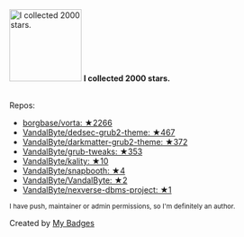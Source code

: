 <img src="https://my-badges.github.io/my-badges/stars-2000.png" alt="I collected 2000 stars." title="I collected 2000 stars." width="128">
<strong>I collected 2000 stars.</strong>
<br><br>

Repos:

* <a href="https://github.com/borgbase/vorta">borgbase/vorta: ★2266</a>
* <a href="https://github.com/VandalByte/dedsec-grub2-theme">VandalByte/dedsec-grub2-theme: ★467</a>
* <a href="https://github.com/VandalByte/darkmatter-grub2-theme">VandalByte/darkmatter-grub2-theme: ★372</a>
* <a href="https://github.com/VandalByte/grub-tweaks">VandalByte/grub-tweaks: ★353</a>
* <a href="https://github.com/VandalByte/kality">VandalByte/kality: ★10</a>
* <a href="https://github.com/VandalByte/snapbooth">VandalByte/snapbooth: ★4</a>
* <a href="https://github.com/VandalByte/VandalByte">VandalByte/VandalByte: ★2</a>
* <a href="https://github.com/VandalByte/nexverse-dbms-project">VandalByte/nexverse-dbms-project: ★1</a>

<sup>I have push, maintainer or admin permissions, so I'm definitely an author.<sup>



Created by <a href="https://github.com/my-badges/my-badges">My Badges</a>